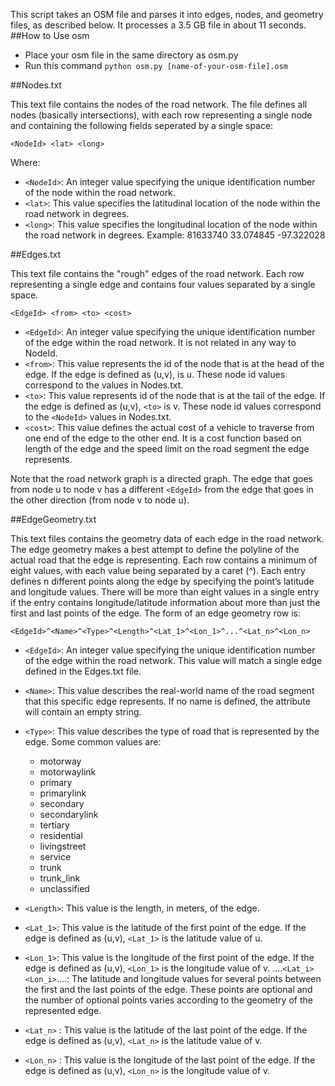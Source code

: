 This script takes an OSM file and parses it into edges, nodes, and geometry files, as described below.  It processes a 3.5 GB file in about 11 seconds.
##How to Use osm
- Place your osm file in the same directory as osm.py
- Run this command ```python osm.py [name-of-your-osm-file].osm```

##Nodes.txt

This text file contains the nodes of the road network. The file defines all nodes (basically intersections), with each row representing a single node and containing the following fields seperated by a single space:

    <NodeId> <lat> <long>

Where:

- ```<NodeId>```: An integer value specifying the unique identification number of the node within the road network.
- ```<lat>```: This value specifies the latitudinal location of the node within the road network in degrees.
- ```<long>```: This value specifies the longitudinal location of the node within the road network in degrees.
Example:
    81633740 33.074845 -97.322028

##Edges.txt

This text file contains the "rough" edges of the road network. Each row representing a single edge and contains four values separated by a single space.

    <EdgeId> <from> <to> <cost>

- ```<EdgeId>```: An integer value specifying the unique identification number of the edge within the road network. It is not related in any way to NodeId.
- ```<from>```: This value represents the id of the node that is at the head of the edge. If the edge is defined as (u,v), <from> is u. These node id values correspond to the <NodeId> values in Nodes.txt.
- ```<to>```: This value represents id of the node that is at the tail of the edge. If the edge is defined as (u,v), ```<to>``` is v. These node id values correspond to the ```<NodeId>``` values in Nodes.txt.
- ```<cost>```: This value defines the actual cost of a vehicle to traverse from one end of the edge to the other end. It is a cost function based on length of the edge and the speed limit on the road segment the edge represents.

Note that the road network graph is a directed graph. The edge that goes from node u to node v has a different ```<EdgeId>``` from the edge that goes in the other direction (from node v to node u).

##EdgeGeometry.txt

This text files contains the geometry data of each edge in the road network. The edge geometry makes a best attempt to define the polyline of the actual road that the edge is representing. Each row contains a minimum of eight values, with each value being separated by a caret (^). Each entry defines n different points along the edge by specifying the point’s latitude and longitude values. There will be more than eight values in a single entry if the entry contains longitude/latitude information about more than just the first and last points of the edge. The form of an edge geometry row is:

    <EdgeId>^<Name>^<Type>^<Length>^<Lat_1>^<Lon_1>^...^<Lat_n>^<Lon_n>

- ```<EdgeId>```: An integer value specifying the unique identification number of the edge within the road network. This value will match a single edge defined in the Edges.txt file.
- ```<Name>```: This value describes the real-world name of the road segment that this specific edge represents. If no name is defined, the attribute will contain an empty string.
- ```<Type>```: This value describes the type of road that is represented by the edge. Some common values are:
    - motorway
    - motorwaylink
    - primary
    - primarylink
    - secondary
    - secondarylink
    - tertiary
    - residential
    - livingstreet
    - service
    - trunk
    - trunk_link
    - unclassified

- ```<Length>```: This value is the length, in meters, of the edge.
- ```<Lat_1>```: This value is the latitude of the first point of the edge. 
If the edge is defined as (u,v), ```<Lat_1>``` is the latitude value of u.
- ```<Lon_1>```: This value is the longitude of the first point of the edge. 
If the edge is defined as (u,v), ```<Lon_1>``` is the longitude value of v.
....```<Lat_i><Lon_i>```....: The latitude and longitude values for several points between the first and the last points of the edge. These points are optional and the number of optional points varies according to the geometry of the represented edge.
- ```<Lat_n>``` : This value is the latitude of the last point of the edge. 
If the edge is defined as (u,v), ```<Lat_n>``` is the latitude value of v.
- ```<Lon_n>``` : This value is the longitude of the last point of the edge. 
If the edge is defined as (u,v), ```<Lon_n>``` is the longitude value of v.
